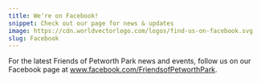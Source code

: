 ```yaml
---
title: We're on Facebook!
snippet: Check out our page for news & updates
image: https://cdn.worldvectorlogo.com/logos/find-us-on-facebook.svg
slug: Facebook
---
```


For the latest Friends of Petworth Park news and events, follow us on our Facebook page at www.facebook.com/FriendsofPetworthPark.
